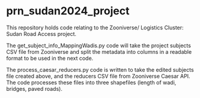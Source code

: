 # prn_sudan2024_project
This repository holds code relating to the Zooniverse/ Logistics Cluster: Sudan Road Access project.

The get_subject_info_MappingWadis.py code will take the project subjects CSV file from Zooniverse and split the metadata into columns
in a readable format to be used in the next code. 

The process_caesar_reducers.py code is written to take the edited subjects file created above, and the reducers CSV file from Zooniverse Caesar API. The code processes these files into three shapefiles (length of wadi, bridges, paved roads).
